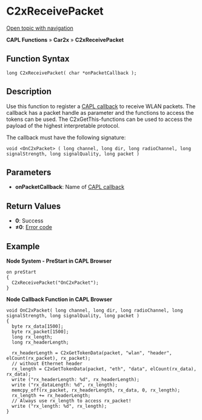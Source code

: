 # C2xReceivePacket

[Open topic with navigation](../../../../../CANoeDEFamily.htm#Topics/CAPLFunctions/Car2x/Functions/CAPLfunctionC2xReceivePacket.md)

**CAPL Functions** » **Car2x** » **C2xReceivePacket**

## Function Syntax

```plaintext
long C2xReceivePacket( char *onPacketCallback );
```

## Description

Use this function to register a [CAPL callback](../Callbacks/CAPLfunctionC2xOnC2xPacket.md) to receive WLAN packets. The callback has a packet handle as parameter and the functions to access the tokens can be used. The C2xGetThis-functions can be used to access the payload of the highest interpretable protocol.

The callback must have the following signature:

```plaintext
void <OnC2xPacket> ( long channel, long dir, long radioChannel, long signalStrength, long signalQuality, long packet )
```

## Parameters

- **onPacketCallback**: Name of [CAPL callback](../Callbacks/CAPLfunctionC2xOnC2xPacket.md)

## Return Values

- **0**: Success
- **≠0**: [Error code](../CAPLfunctionsCar2xErrorCodes.md)

## Example

**Node System - PreStart in CAPL Browser**

```plaintext
on preStart
{
  C2xReceivePacket("OnC2xPacket");
}
```

**Node Callback Function in CAPL Browser**

```plaintext
void OnC2xPacket( long channel, long dir, long radioChannel, long signalStrength, long signalQuality, long packet )
{
  byte rx_data[1500];
  byte rx_packet[1500];
  long rx_length;
  long rx_headerLength;

  rx_headerLength = C2xGetTokenData(packet, "wlan", "header", elCount(rx_packet), rx_packet);
  // without Ethernet header
  rx_length = C2xGetTokenData(packet, "eth", "data", elCount(rx_data), rx_data);
  write ("rx_headerLength: %d", rx_headerLength);
  write ("rx_dataLength: %d", rx_length);
  memcpy_off(rx_packet, rx_headerLength, rx_data, 0, rx_length);
  rx_length += rx_headerLength;
  // Always use rx_length to access rx_packet!
  write ("rx_length: %d", rx_length);
}
```

